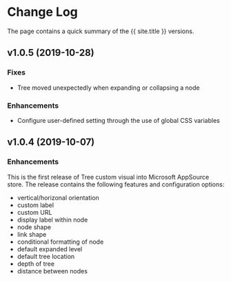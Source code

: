 # Change Log
The page contains a quick summary of the {{ site.title }} versions.

## v1.0.5 (2019-10-28)
### Fixes
- Tree moved unexpectedly when expanding or collapsing a node
### Enhancements
- Configure user-defined setting through the use of global CSS variables

## v1.0.4 (2019-10-07)
### Enhancements
This is the first release of Tree custom visual into Microsoft AppSource store. The release contains the following features and configuration options:
- vertical/horizonal orientation
- custom label
- custom URL
- display label within node
- node shape
- link shape
- conditional formatting of node
- default expanded level
- default tree location
- depth of tree
- distance between nodes
